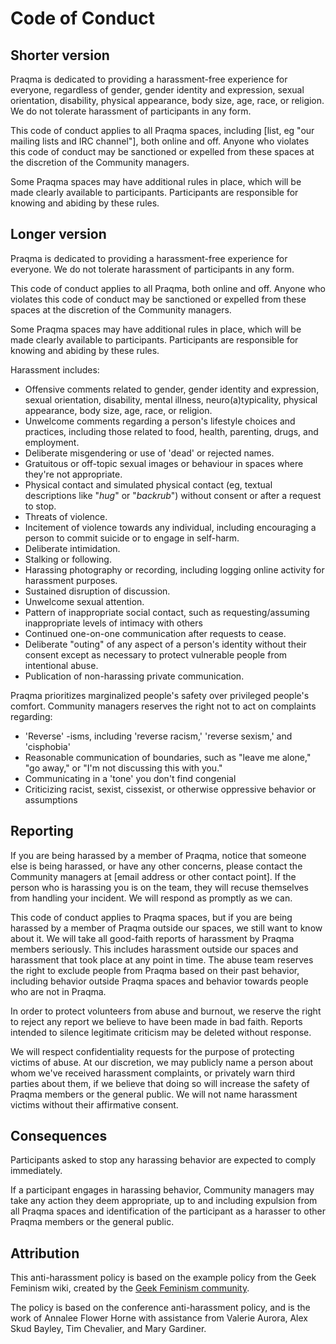 # Code of Conduct

## Shorter version

Praqma is dedicated to providing a harassment-free experience for everyone,
    regardless of gender, gender identity and expression, sexual orientation,
    disability, physical appearance, body size, age, race, or religion.
    We do not tolerate harassment of participants in any form.

This code of conduct applies to all Praqma spaces, including
    [list, eg "our mailing lists and IRC channel"], both online and off.
    Anyone who violates this code of conduct may be sanctioned or expelled
    from these spaces at the discretion of the Community managers.

Some Praqma spaces may have additional rules in place, which will be made
    clearly available to participants. Participants are responsible for knowing
    and abiding by these rules.

## Longer version

Praqma is dedicated to providing a harassment-free experience for everyone.
    We do not tolerate harassment of participants in any form.

This code of conduct applies to all Praqma, both online and off.
    Anyone who violates this code of conduct may be sanctioned or expelled
    from these spaces at the discretion of the Community managers.

Some Praqma spaces may have additional rules in place,
    which will be made clearly available to participants.
    Participants are responsible for knowing and abiding by these rules.

Harassment includes:

- Offensive comments related to gender, gender identity and expression,
    sexual orientation, disability, mental illness, neuro(a)typicality,
    physical appearance, body size, age, race, or religion.
- Unwelcome comments regarding a person's lifestyle choices and practices,
    including those related to food, health, parenting, drugs, and employment.
- Deliberate misgendering or use of 'dead' or rejected names.
- Gratuitous or off-topic sexual images or behaviour in spaces where
    they're not appropriate.
- Physical contact and simulated physical contact (eg, textual descriptions
    like "*hug*" or "*backrub*") without consent or after a request to stop.
- Threats of violence.
- Incitement of violence towards any individual,
    including encouraging a person to commit suicide or to engage in self-harm.
- Deliberate intimidation.
- Stalking or following.
- Harassing photography or recording, including logging online activity for
    harassment purposes.
- Sustained disruption of discussion.
- Unwelcome sexual attention.
- Pattern of inappropriate social contact, such as requesting/assuming
    inappropriate levels of intimacy with others
- Continued one-on-one communication after requests to cease.
- Deliberate "outing" of any aspect of a person's identity without their
    consent except as necessary to protect vulnerable people from
    intentional abuse.
- Publication of non-harassing private communication.

Praqma prioritizes marginalized people's safety over privileged people's
    comfort. Community managers reserves the right not to act on complaints
    regarding:

- 'Reverse' -isms, including 'reverse racism,' 'reverse sexism,' and
    'cisphobia'
- Reasonable communication of boundaries, such as "leave me alone," "go away,"
    or "I'm not discussing this with you."
- Communicating in a 'tone' you don't find congenial
- Criticizing racist, sexist, cissexist, or otherwise oppressive behavior or
    assumptions

## Reporting

If you are being harassed by a member of Praqma, notice that someone else is
    being harassed, or have any other concerns, please contact the Community
    managers at [email address or other contact point]. If the person who is
    harassing you is on the team, they will recuse themselves from handling
    your incident. We will respond as promptly as we can.

This code of conduct applies to Praqma spaces, but if you are being harassed
    by a member of Praqma outside our spaces, we still want to know about it.
    We will take all good-faith reports of harassment by Praqma members
    seriously. This includes harassment outside our spaces and harassment that
    took place at any point in time. The abuse team reserves the right to
    exclude people from Praqma based on their past behavior, including behavior
    outside Praqma spaces and behavior towards people who are not in Praqma.

In order to protect volunteers from abuse and burnout, we reserve the right to
    reject any report we believe to have been made in bad faith. Reports
    intended to silence legitimate criticism may be deleted without response.

We will respect confidentiality requests for the purpose of protecting victims
    of abuse. At our discretion, we may publicly name a person about whom we've
    received harassment complaints, or privately warn third parties about them,
    if we believe that doing so will increase the safety of Praqma members or
    the general public. We will not name harassment victims without their
    affirmative consent.

## Consequences

Participants asked to stop any harassing behavior are expected to comply
    immediately.

If a participant engages in harassing behavior, Community managers may take any
    action they deem appropriate, up to and including expulsion from all Praqma
    spaces and identification of the participant as a harasser to other Praqma
    members or the general public.

## Attribution

This anti-harassment policy is based on the example policy from the Geek
    Feminism wiki, created by the [Geek Feminism community](http://geekfeminism.wikia.com/wiki/Community_anti-harassment).

The policy is based on the conference anti-harassment policy, and is the work of
    Annalee Flower Horne with assistance from Valerie Aurora, Alex Skud Bayley,
    Tim Chevalier, and Mary Gardiner.
